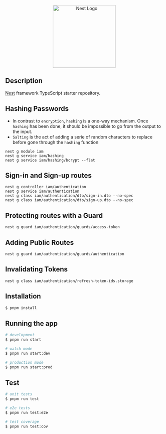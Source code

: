 <p align="center">
  <a href="http://nestjs.com/" target="blank"><img src="https://nestjs.com/img/logo-small.svg" width="200" alt="Nest Logo" /></a>
</p>


## Description

[Nest](https://github.com/nestjs/nest) framework TypeScript starter repository.

## Hashing Passwords
- In contrast to `encryption`, `hashing` is a one-way mechanism. Once `hashing` has been done, it should be impossible to go from the output to the input.
- `Salting` is the act of adding a serie of random characters to replace before gone through the `hashing` function
```
nest g module iam
nest g service iam/hashing
nest g service iam/hashing/bcrypt --flat
```

## Sign-in and Sign-up routes
```
nest g controller iam/authentication
nest g service iam/authentication
nest g class iam/authentication/dto/sign-in.dto --no-spec
nest g class iam/authentication/dto/sign-up.dto --no-spec
```

## Protecting routes with a Guard
```
nest g guard iam/authentication/guards/access-token
```

## Adding Public Routes
```
nest g guard iam/authentication/guards/authentication
```

## Invalidating Tokens
```
nest g class iam/authentication/refresh-token-ids.storage
```
## Installation

```bash
$ pnpm install
```

## Running the app

```bash
# development
$ pnpm run start

# watch mode
$ pnpm run start:dev

# production mode
$ pnpm run start:prod
```

## Test

```bash
# unit tests
$ pnpm run test

# e2e tests
$ pnpm run test:e2e

# test coverage
$ pnpm run test:cov
```
